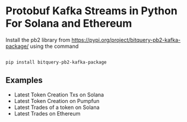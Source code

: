 # Protobuf Kafka Streams in Python For Solana and Ethereum

Install the pb2 library from https://pypi.org/project/bitquery-pb2-kafka-package/ using the command

```

pip install bitquery-pb2-kafka-package

```

## Examples

- Latest Token Creation Txs on Solana
- Latest Token Creation on Pumpfun
- Latest Trades of a token on Solana
- Latest Trades on Ethereum
